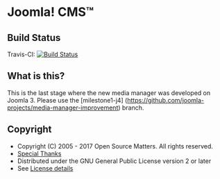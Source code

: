 Joomla! CMS™
====================

Build Status
---------------------
Travis-CI: [![Build Status](https://travis-ci.org/joomla-projects/media-manager-improvement.svg?branch=milestone1)](https://travis-ci.org/joomla-projects/media-manager-improvement)

What is this?
---------------------
This is the last stage where the new media manager was developed on Joomla 3. Please use the [milestone1-j4] (https://github.com/joomla-projects/media-manager-improvement) branch.

Copyright
---------------------
* Copyright (C) 2005 - 2017 Open Source Matters. All rights reserved.
* [Special Thanks](https://docs.joomla.org/Joomla!_Credits_and_Thanks)
* Distributed under the GNU General Public License version 2 or later
* See [License details](https://docs.joomla.org/Joomla_Licenses)
